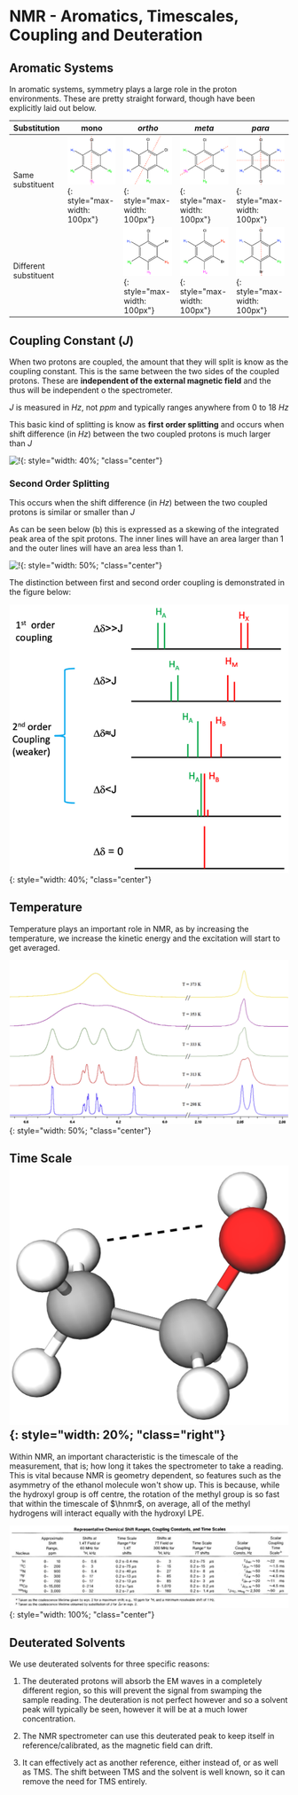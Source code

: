 # NMR - Aromatics, Timescales, Coupling and Deuteration

## Aromatic Systems

In aromatic systems, symmetry plays a large role in the proton environments. These are pretty straight forward, though have been explicitly laid out below.

| Substitution          | mono                                           | *ortho*                                            | *meta*                                           | *para*                                           |
| --------------------- | ---------------------------------------------- | -------------------------------------------------- | ------------------------------------------------ | ------------------------------------------------ |
| Same substituent      | ![!mono](mono.png){: style="max-width: 100px"} | ![!orthos](orthos.png){: style="max-width: 100px"} | ![!metas](metas.png){: style="max-width: 100px"} | ![!paras](paras.png){: style="max-width: 100px"} |
| Different substituent |                                                | ![!orthod](orthod.png){: style="max-width: 100px"} | ![!metad](metad.png){: style="max-width: 100px"} | ![!parad](parad.png){: style="max-width: 100px"} |

## Coupling Constant ($J$)

When two protons are coupled, the amount that they will split is know as the coupling constant. This is the same between the two sides of the coupled protons. These are **independent of the external magnetic field** and the thus will be independent o the spectrometer.

$J$ is measured in $Hz$, not $ppm$ and typically ranges anywhere from $0$ to $18\:Hz$

This basic kind of splitting is know as **first order splitting** and occurs when shift difference (in $Hz$) between the two coupled protons is much larger than $J$

![!](http://www.ochempal.org/wp-content/images/C/couplingconstant.png){: style="width: 40%; "class="center"}

### Second Order Splitting

This occurs when the shift difference (in $Hz$) between the two coupled protons is similar or smaller than $J$

As can be seen below (b) this is expressed as a skewing of the integrated peak area of the spit protons. The inner lines will have an area larger than 1 and the outer lines will have an area less than 1.

![!](https://chem.libretexts.org/@api/deki/files/9392/Fig5.bmp?revision=1&size=bestfit&width=720&height=189){: style="width: 50%; "class="center"}



The distinction between first and second order coupling is demonstrated in the figure below:

![!coupling](coupling.png){: style="width: 40%; "class="center"}

## Temperature

Temperature plays an important role in NMR, as by increasing the temperature, we increase the kinetic energy and the excitation will start to get averaged.

![!nmrtemp](nmrtemp.jpg){: style="width: 50%; "class="center"}



## Time Scale![!Ethanol](Ethanol.png){: style="width: 20%; "class="right"}

Within NMR, an important characteristic is the timescale of the measurement, that is; how long it takes the spectrometer to take a reading. This is vital because NMR is geometry dependent, so features such as the asymmetry of the ethanol molecule won't show up. This is because, while the hydroxyl group is off centre, the rotation of the methyl group is so fast that within the timescale of $\hnmr$, on average, all of the methyl hydrogens will interact equally with the hydroxyl LPE.

![!timescale](timescale.png){: style="width: 100%; "class="center"} 

## Deuterated Solvents

We use deuterated solvents for three specific reasons:

1. The deuterated protons will absorb the EM waves in a completely different region, so this will prevent the signal from swamping the sample reading. The deuteration is not perfect however and so a solvent peak will typically be seen, however it will be at a much lower concentration.

2. The NMR spectrometer can use this deuterated peak to keep itself in reference/calibrated, as the magnetic field can drift.

3. It can effectively act as another reference, either instead of, or as well as TMS. The shift between TMS and the solvent is well known, so it can remove the need for TMS entirely.

   